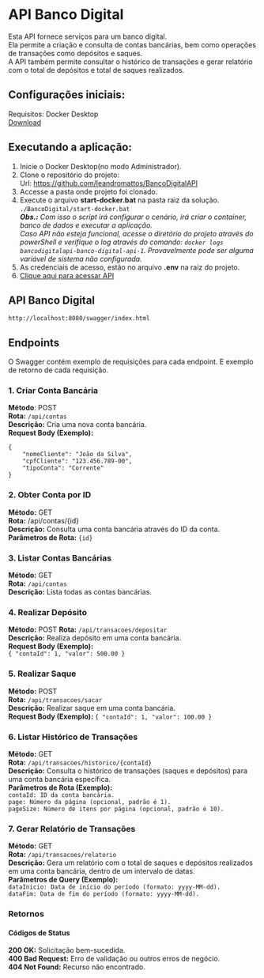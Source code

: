 # API Banco Digital
Esta API fornece serviços para um banco digital.   
Ela permite a criação e consulta de contas bancárias, bem como operações de transações como depósitos e saques.  
A API também permite consultar o histórico de transações e gerar relatório com o total de depósitos e total de saques realizados.

## Configurações iniciais:
Requisitos: Docker Desktop  
[Download](https://www.docker.com/products/docker-desktop)

## Executando a aplicação:
1. Inicie o Docker Desktop(no modo Administrador).
2. Clone o repositório do projeto:  
Url: https://github.com/leandromattos/BancoDigitalAPI
3. Accesse a pasta onde projeto foi clonado.
4. Execute o arquivo __start-docker.bat__ na pasta raiz da solução.    
``./BancoDigital/start-docker.bat``  
*__Obs.:__ Com isso o script irá configurar o cenário, irá criar o container, banco de dados e executar a aplicação.  
Caso API não esteja funcional, acesse o diretório do projeto através do powerShell e verifique o log através do comando: ``docker logs bancodigitalapi-banco-digital-api-1``.
Provavelmente pode ser alguma variável de sistema não configurada.*
8. As credenciais de acesso, estão no arquivo __.env__ na raiz do projeto.
7. [Clique aqui para acessar API](http://localhost:8080/swagger/index.html)


## API Banco Digital
	http://localhost:8080/swagger/index.html

## Endpoints
O Swagger contém exemplo de requisições para cada endpoint.
E exemplo de retorno de cada requisição.

### 1. Criar Conta Bancária
__Método__: POST  
__Rota:__ ``/api/contas``  
__Descrição:__ Cria uma nova conta bancária.  
__Request Body (Exemplo):__

	{
		"nomeCliente": "João da Silva",
		"cpfCliente": "123.456.789-00",
		"tipoConta": "Corrente"
	}


### 2. Obter Conta por ID
__Método:__ GET  
__Rota:__ /api/contas/{id}  
__Descrição:__ Consulta uma conta bancária através do ID da conta.  
__Parâmetros de Rota:__ ``{id}``

### 3. Listar Contas Bancárias
__Método:__ GET  
__Rota:__ ``/api/contas``  
__Descrição:__ Lista todas as contas bancárias.  


### 4. Realizar Depósito
__Método:__ POST
__Rota:__ ``/api/transacoes/depositar``  
__Descrição:__ Realiza depósito em uma conta bancária.  
__Request Body (Exemplo):__  
``{
  "contaId": 1,
  "valor": 500.00
}``

### 5. Realizar Saque
__Método:__ POST  
__Rota:__ ``/api/transacoes/sacar``  
__Descrição:__ Realizar saque em uma conta bancária.  
__Request Body (Exemplo):__
``{
  "contaId": 1,
  "valor": 100.00
}``


### 6. Listar Histórico de Transações
__Método:__ GET  
__Rota:__ ``/api/transacoes/historico/{contaId}``  
__Descrição:__ Consulta o histórico de transações (saques e depósitos) para uma conta bancária específica.  
__Parâmetros de Rota (Exemplo):__  
``contaId: ID da conta bancária.``  
``page: Número da página (opcional, padrão é 1).``  
``pageSize: Número de itens por página (opcional, padrão é 10).``


### 7. Gerar Relatório de Transações
__Método:__ GET  
__Rota:__ ``/api/transacoes/relatorio``  
__Descrição:__ Gera um relatório com o total de saques e depósitos realizados em uma conta bancária, dentro de um intervalo de datas.  
__Parâmetros de Query (Exemplo):__  
``dataInicio: Data de início do período (formato: yyyy-MM-dd).``  
``dataFim: Data de fim do período (formato: yyyy-MM-dd).``

### Retornos
#### Códigos de Status
__200 OK:__ Solicitação bem-sucedida.  
__400 Bad Request:__ Erro de validação ou outros erros de negócio.    
__404 Not Found:__ Recurso não encontrado.
